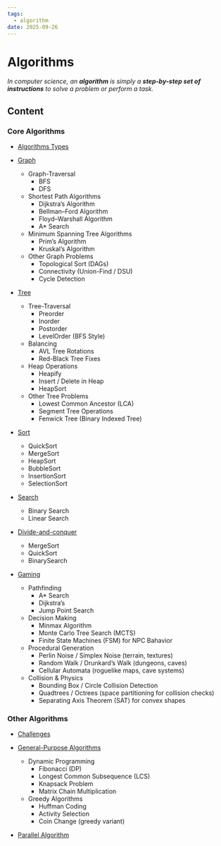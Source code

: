 ```yaml
---
tags:
  - algorithm
date: 2025-09-26
---
```

Algorithms
========

*In computer science, an **algorithm** is simply a **step-by-step set of instructions** to solve a problem or perform a task.*

Content
---------------

### Core Algorithms

* [Algorithms Types](Algorithms%20Types.md)


* [Graph](./src/Graph/Graph%20Algorithms.md)
  * Graph-Traversal
    * BFS
    * DFS
  * Shortest Path Algorithms
    * Dijkstra’s Algorithm
    * Bellman–Ford Algorithm
    * Floyd–Warshall Algorithm
    * A* Search
  * Minimum Spanning Tree Algorithms
    * Prim’s Algorithm
    * Kruskal’s Algorithm 
  * Other Graph Problems
    * Topological Sort (DAGs) 
    * Connectivity (Union-Find / DSU)
    * Cycle Detection
* [Tree](./src/Tree/Tree%20Algorithms.md)
  * Tree-Traversal
    * Preorder
    * Inorder
    * Postorder
    * LevelOrder (BFS Style)
  * Balancing
    * AVL Tree Rotations
    * Red-Black Tree Fixes
  * Heap Operations
    * Heapify
    * Insert / Delete in Heap
    * HeapSort
  * Other Tree Problems
    * Lowest Common Ancestor (LCA)
    * Segment Tree Operations
    * Fenwick Tree (Binary Indexed Tree)
* [Sort](./src/Sort-Algorithms/Sort.MD)
  * QuickSort
  * MergeSort
  * HeapSort
  * BubbleSort
  * InsertionSort
  * SelectionSort
* [Search](./src/Search/Search.md)
  * Binary Search
  * Linear Search
* [Divide-and-conquer](./src/Divide-and-conquer/Divide-and-conquer.md)
  * MergeSort
  * QuickSort
  * BinarySearch
* [Gaming](./src/Gaming/Gaming.md)
  * Pathfinding
    * A* Search
    * Dijkstra’s
    * Jump Point Search
  * Decision Making
    * Minmax Algorithm
    * Monte Carlo Tree Search (MCTS)
    * Finite State Machines (FSM) for NPC Bahavior
  * Procedural Generation
    * Perlin Noise / Simplex Noise (terrain, textures)
    * Random Walk / Drunkard’s Walk (dungeons, caves)
    * Cellular Automata (roguelike maps, cave systems)
  * Collision & Physics
    * Bounding Box / Circle Collision Detection
    * Quadtrees / Octrees (space partitioning for collision checks)
    * Separating Axis Theorem (SAT) for convex shapes

### Other Algorithms

* [Challenges](./src/Challenges/Challenges.md)
* [General-Purpose Algorithms](./src/General-Purpose/General-Purpose%20Algorithms.md)
  * Dynamic Programming
    * Fibonacci (DP)
    * Longest Common Subsequence (LCS)
    * Knapsack Problem
    * Matrix Chain Multiplication
  * Greedy Algorithms
    * Huffman Coding
    * Activity Selection
    * Coin Change (greedy variant)

* [Parallel Algorithm](./src/Parallel-Algorithms/Parallel%20Algorithm.MD)
